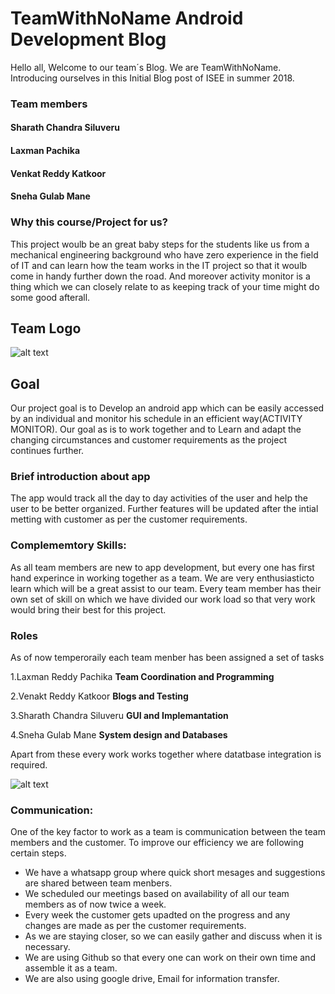 # TeamWithNoName Android Development Blog

Hello all,
Welcome to our team´s Blog. We are TeamWithNoName. Introducing ourselves in this Initial Blog post of ISEE in summer 2018. 

### Team members 

  #### Sharath Chandra Siluveru
  #### Laxman Pachika
  #### Venkat Reddy Katkoor
  #### Sneha Gulab Mane
  
### Why this course/Project for us?
 This project woulb be an great baby steps for the students like us from a mechanical engineering background who have zero experience in the field of IT and can learn how the team works in the IT project so that it woulb come in handy further down the road. And moreover activity monitor is a thing which we can closely relate to as keeping track of your time might do some good afterall.
 
 ## Team Logo
  
  ![alt text](https://github.com/DBSE-teaching/isee2018-TeamWithNoName/blob/master/docs/images/8251.jpg)
  
  ## Goal
Our project goal is to Develop an android app which can be easily accessed by an individual and monitor his schedule in an efficient way(ACTIVITY MONITOR).
Our goal as is to work together and to Learn and adapt the changing circumstances and customer requirements as the project continues further.
  
  ### Brief introduction about app
The app would track all the day to day activities of the user and help the user to be better organized.
Further features will be updated after the intial metting with customer as per the customer requirements.

### Complememtory Skills:
As all team members are new to app development, but every one has first hand experince in working together as a team. We are very enthusiasticto learn which will be a great assist to our team.
Every team member has their own set of skill on which we have divided our work load so that very work would bring their best for this project.

### Roles 
As of now temperoraily each team menber has been assigned a set of tasks

1.Laxman Reddy Pachika            **Team Coordination and Programming**

2.Venakt Reddy Katkoor            **Blogs and Testing**

3.Sharath Chandra Siluveru        **GUI and Implemantation**          

4.Sneha Gulab Mane                **System design and Databases**       

Apart from these every work works together where datatbase integration is required.

![alt text](https://github.com/DBSE-teaching/isee2018-TeamWithNoName/blob/master/docs/images/PLAN.jpg)

### Communication:
One of the key factor to work as a team is communication between the team members and the customer. To improve our efficiency we are following certain steps.
* We have a whatsapp group where quick short mesages and suggestions are shared between team menbers.
* We scheduled our meetings based on availability of all our team members as of now twice a week.
* Every week the customer gets upadted on the progress and any changes are made as per the customer requirements.
* As we are staying closer, so we can easily gather and discuss when it is necessary. 
* We are using Github so that every one can work on their own time and assemble it as a team. 
* We are also using google drive, Email for information transfer.




  
  
 


  
